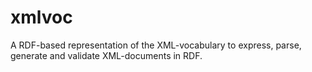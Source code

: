 # xmlvoc
A RDF-based representation of the XML-vocabulary to express, parse, generate and validate XML-documents in RDF.
